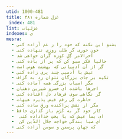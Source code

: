 ```yaml
---
utid: 1000-481
title: غزل شماره ۴۸۱
_index: 481
list: غزلیات
indexes: ی
mesra:
  - بشنو این نکته که خود را ز غم آزاده کنی
  - خون خوری گر طلب روزیِ ننهاده کنی
  - آخرالامر گِلِ کوزه گَران خواهی شد
  - حالیا فکر سبو کن که پر از باده کنی
  - گر از آن آدمیانی که بهشتت هوس است
  - عیش با آدمیی چند پری زاده کنی
  - تکیه بر جای بزرگان نتوان زد به گزاف
  - مگر اسباب بزرگی همه آماده کنی
  - اجرها باشدت ای خسرو شیرین دهنان
  - گر نگاهی سوی فرهاد دل افتاده کنی
  - خاطرت کِی رقم فیض پذیرد هیهات
  - مگر از نقش پراکنده ورق ساده کنی
  - کار خود گَر به کَرَم باز گذاری حافظ
  - ‌ ای بسا عیش که با بختِ خداداده کنی
  - ‌ ای صبا بندگی خواجه جلال الدّین کن
  - که جهان پرسمن و سوسن آزاده کنی
---
```

